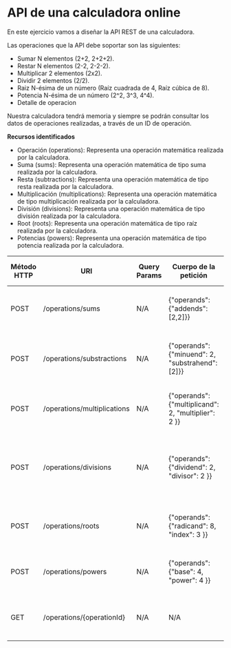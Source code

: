 # API de una calculadora online

En este ejercicio vamos a diseñar la API REST de una calculadora.

Las operaciones que la API debe soportar son las siguientes:

- Sumar N elementos (2+2, 2+2+2). 
- Restar N elementos (2-2, 2-2-2). 
- Multiplicar 2 elementos (2x2). 
- Dividir 2 elementos (2/2). 
- Raiz N-ésima de un número (Raíz cuadrada de 4, Raíz cúbica de 8). 
- Potencia N-ésima de un número (2^2, 3^3, 4^4). 
- Detalle de operacion 

Nuestra calculadora tendrá memoria y siempre se podrán consultar los datos de operaciones realizadas, a través de un ID de operación.

**Recursos identificados**

- Operación (operations): Representa una operación matemática realizada por la calculadora.
- Suma (sums): Representa una operación matemática de tipo suma realizada por la calculadora.
- Resta (subtractions): Representa una operación matemática de tipo resta realizada por la calculadora.
- Multiplicación (multiplications): Representa una operación matemática de tipo multiplicación realizada por la calculadora.
- División (divisions): Representa una operación matemática de tipo división realizada por la calculadora.
- Root (roots): Representa una operación matemática de tipo raíz realizada por la calculadora.
- Potencias (powers): Representa una operación matemática de tipo potencia realizada por la calculadora.

| Método HTTP | URI                         | Query Params | Cuerpo de la petición                               | Cuerpo de la respuesta                                                                                    | Códigos HTTP de respuesta |
|-------------|-----------------------------|--------------|-----------------------------------------------------|-----------------------------------------------------------------------------------------------------------|---------------------------|
| POST        | /operations/sums            | N/A          | {"operands": {"addends": [2,2]}}                    | {"operationId": 1, "operands": {"addends": [2,2]}, "result": 4}                                           | 201, 400, 500             |
| POST        | /operations/substractions   | N/A          | {"operands": {"minuend": 2, "substrahend": [2]}}    | {"operationId": 2, "operands": {"minuend": 2, "substrahend": [2]}, "result": 0}                           | 201, 400, 500             |
| POST        | /operations/multiplications | N/A          | {"operands": {"multiplicand": 2, "multiplier": 2 }} | {"operationId": 3, "operands": {"multiplicand": 2, "multiplier": 2 }, "result": 4}                        | 201, 400, 500             |
| POST        | /operations/divisions       | N/A          | {"operands": {"dividend": 2, "divisor": 2 }}        | {"operationId": 4, "operands": {"dividend": 2, "divisor": 2 }, "result": {"quotient": 1, "remainder": 0}} | 201, 400, 500             |
| POST        | /operations/roots           | N/A          | {"operands": {"radicand": 8, "index": 3 }}          | {"operationId": 5, "operands": {"radicand": 8, "index": 3 }, "result": 2}                                 | 201, 400, 500             |
| POST        | /operations/powers          | N/A          | {"operands": {"base": 4, "power": 4 }}              | {"operationId": 6, "operands": {"base": 4, "power": 4 }, "result": 256}                                   | 201, 400, 500             |
| GET         | /operations/{operationId}   | N/A          | N/A                                                 | {"operationId": 1, "operands": {"addends": [2,2]}, "result": 4}                                           | 200, 404, 500             | 


